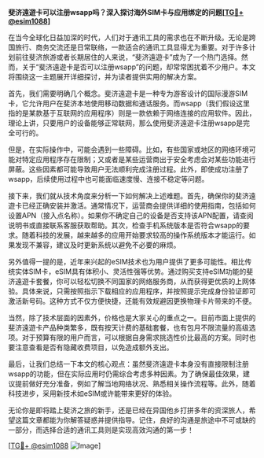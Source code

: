 **斐济遠遊卡可以注册wsapp吗？深入探讨海外SIM卡与应用绑定的问题[[TG💪+ @esim1088](https://t.me/s/esim1088)]**

在当今全球化日益加深的时代，人们对于通讯工具的需求也在不断升级。无论是跨国旅行、商务交流还是日常联络，一款适合的通讯工具显得尤为重要。对于许多计划前往斐济旅游或者长期居住的人来说，“斐济遠遊卡”成为了一个热门选择。然而，关于“斐济遠遊卡是否可以注册wsapp”的问题，却常常困扰着不少用户。本文将围绕这一主题展开详细探讨，并为读者提供实用的解决方案。

首先，我们需要明确几个概念。斐济遠遊卡是一种专为游客设计的国际漫游SIM卡，它允许用户在斐济本地使用移动数据和通话服务。而wsapp（我们假设这里指的是某款基于互联网的应用程序）则是一款依赖于网络连接的应用软件。因此，理论上讲，只要用户的设备能够正常联网，那么使用斐济遠遊卡注册wsapp是完全可行的。

但是，在实际操作中，可能会遇到一些障碍。比如，有些国家或地区的网络环境可能对特定应用程序存在限制；又或者是某些运营商出于安全考虑会对某些功能进行屏蔽。这些因素都可能导致用户无法顺利完成注册过程。此外，即使成功注册了wsapp，后续使用过程中也可能面临速度慢、连接不稳定等问题。

接下来，我们就从技术角度来分析一下如何解决上述难题。首先，确保你的斐济遠遊卡已经正确安装并激活。通常情况下，运营商会提供详细的使用指南，包括如何设置APN（接入点名称）。如果你不确定自己的设备是否支持该APN配置，请查阅说明书或直接联系客服获取帮助。其次，检查手机系统版本是否符合wsapp的要求。随着科技的发展，越来越多的应用开始要求较高的操作系统版本才能运行。如果发现不兼容，建议及时更新系统以避免不必要的麻烦。

另外值得一提的是，近年来兴起的eSIM技术也为用户提供了更多可能性。相比传统实体SIM卡，eSIM具有体积小、灵活性强等优势。通过购买支持eSIM功能的斐济遠遊卡套餐，你可以轻松切换不同国家的网络服务商，从而获得更优质的上网体验。具体来说，只需按照指示下载相应的应用程序，并按照提示完成身份验证即可激活新号码。这种方式不仅方便快捷，还能有效规避因更换物理卡片带来的不便。

当然，除了技术层面的因素外，价格也是大家关心的重点之一。目前市面上提供的斐济遠遊卡产品种类繁多，既有按天计费的基础套餐，也有包月不限流量的高级选项。对于预算有限的用户而言，可以根据自身需求挑选性价比最高的方案。同时也要注意查看是否有隐藏收费项目，以免造成额外支出。

最后，让我们总结一下本文的核心观点：虽然斐济遠遊卡本身没有直接限制注册wsapp的功能，但在实际应用时仍需综合考虑多种因素。为了确保最佳效果，建议提前做好充分准备，例如了解当地网络状况、熟悉相关操作流程等。此外，随着科技进步，采用新技术如eSIM或许能带来更好的体验。

无论你是即将踏上斐济之旅的新手，还是已经在异国他乡打拼多年的资深旅人，希望这篇文章都能为你解答疑惑并提供指导。记住，良好的沟通是旅途中不可或缺的一部分，而选择合适的通讯工具则是实现高效沟通的第一步！

[[TG💪+ @esim1088](https://t.me/s/esim1088) ![Image](https://i.postimg.cc/4NQfJmqS/Snipaste-2025-05-13-00-14-12.png)]